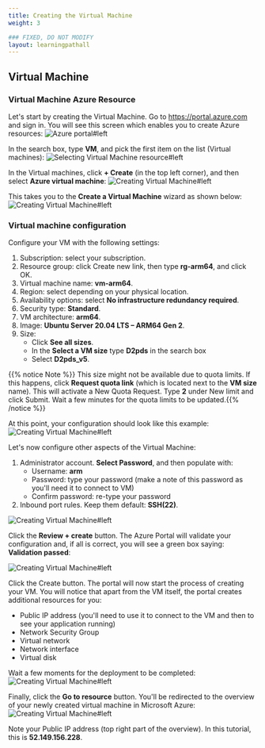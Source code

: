 ```yaml
---
title: Creating the Virtual Machine
weight: 3

### FIXED, DO NOT MODIFY
layout: learningpathall
---
```


## Virtual Machine

### Virtual Machine Azure Resource
Let's start by creating the Virtual Machine. Go to https://portal.azure.com and sign in. You will see this screen which enables you to create Azure resources:
![Azure portal#left](figures/01.png "Figure 1. A fragment of the Azure Portal")

In the search box, type **VM**, and pick the first item on the list (Virtual machines):
![Selecting Virtual Machine resource#left](figures/02.png "Figure 2. Selecting the virtual machine Azure resource")

In the Virtual machines, click **+ Create** (in the top left corner), and then select **Azure virtual machine**:
![Creating Virtual Machine#left](figures/03.png "Figure 3. Creating the virtual machine")

This takes you to the **Create a Virtual Machine** wizard as shown below:
![Creating Virtual Machine#left](figures/04.png "Figure 4. Virtual machine wizard")

### Virtual machine configuration
Configure your VM with the following settings:

1. Subscription: select your subscription.
2. Resource group: click Create new link, then type **rg-arm64**, and click OK.
3. Virtual machine name: **vm-arm64**.
4. Region: select depending on your physical location.
5. Availability options: select **No infrastructure redundancy required**.
6. Security type: **Standard**.
7. VM architecture: **arm64**.
8. Image: **Ubuntu Server 20.04 LTS – ARM64 Gen 2**.
9. Size:
    * Click **See all sizes**.
    * In the **Select a VM size** type **D2pds** in the search box
    * Select **D2pds_v5**. 

{{% notice Note %}} This size might not be available due to quota limits. If this happens, click **Request quota link** (which is located next to the **VM size** name). This will activate a New Quota Request. Type **2** under New limit and click Submit. Wait a few minutes for the quota limits to be updated.{{% /notice %}}

At this point, your configuration should look like this example:
![Creating Virtual Machine#left](figures/05.png "Figure 5. Virtual machine wizard (configured)")

Let's now configure other aspects of the Virtual Machine:
1.	Administrator account. **Select Password**, and then populate with:
    * Username: **arm**
    * Password: type your password (make a note of this password as you'll need it to connect to VM)
    * Confirm password: re-type your password
2.	Inbound port rules. Keep them default: **SSH(22)**.

![Creating Virtual Machine#left](figures/06.png "Figure 6. Administrator account and inbound rules of the virtual machine")

Click the **Review + create** button. The Azure Portal will validate your configuration and, if all is correct, you will see a green box saying: **Validation passed**: 

![Creating Virtual Machine#left](figures/07.png "Figure 7. A summary of the create virtual machine wizard")

Click the Create button. The portal will now start the process of creating your VM. You will notice that apart from the VM itself, the portal creates additional resources for you: 
* Public IP address (you'll need to use it to connect to the VM and then to see your application running)
* Network Security Group
* Virtual network
* Network interface
* Virtual disk

Wait a few moments for the deployment to be completed:
![Creating Virtual Machine#left](figures/08.png "Figure 8. A confirmation screen")

Finally, click the **Go to resource** button. You'll be redirected to the overview of your newly created virtual machine in Microsoft Azure:
![Creating Virtual Machine#left](figures/09.png "Figure 9. An overview of the virtual machine")

Note your Public IP address (top right part of the overview). In this tutorial, this is **52.149.156.228**.
